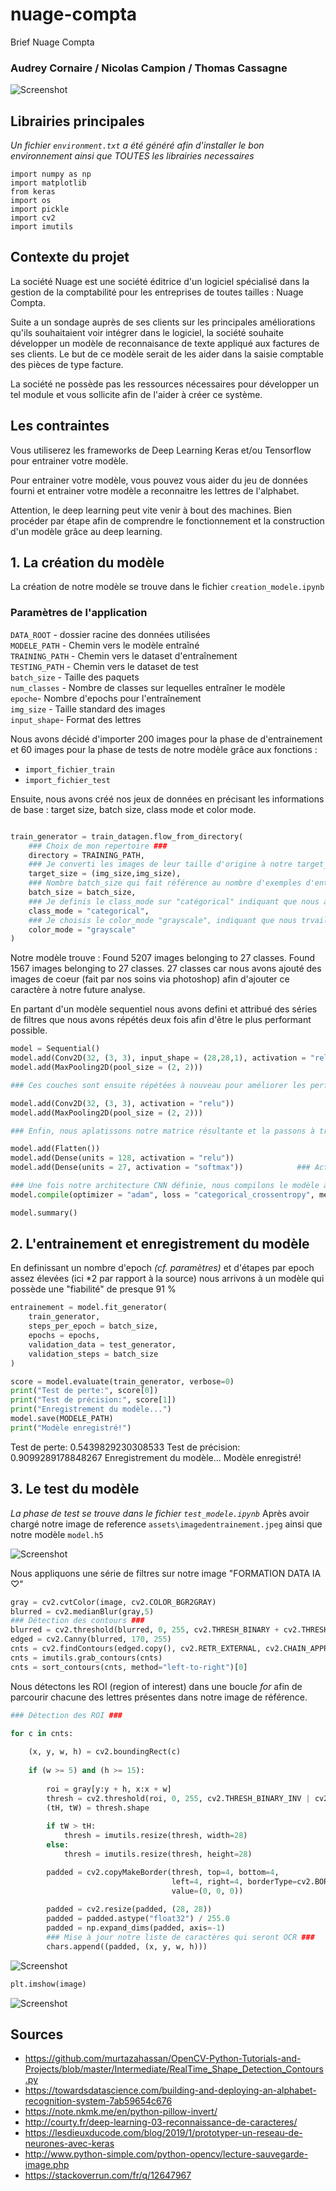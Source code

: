 # nuage-compta
Brief Nuage Compta

### Audrey Cornaire / Nicolas Campion / Thomas Cassagne

![Screenshot](https://github.com/Twizzle1997/nuage-compta/blob/tom/assets/Capture.PNG?raw=true)

## Librairies principales
*Un fichier ```environment.txt``` a été généré afin d'installer le bon environnement ainsi que TOUTES les librairies necessaires*

```
import numpy as np
import matplotlib
from keras
import os
import pickle
import cv2
import imutils
```


## Contexte du projet

La société Nuage est une société éditrice d'un logiciel spécialisé dans la gestion de la comptabilité pour les entreprises de toutes tailles : Nuage Compta.

Suite a un sondage auprès de ses clients sur les principales améliorations qu'ils souhaitaient voir intégrer dans le logiciel, la société souhaite développer un modèle de reconnaisance de texte appliqué aux factures de ses clients. Le but de ce modèle serait de les aider dans la saisie comptable des pièces de type facture.

La société ne possède pas les ressources nécessaires pour développer un tel module et vous sollicite afin de l'aider à créer ce système.

## Les contraintes

Vous utiliserez les frameworks de Deep Learning Keras et/ou Tensorflow pour entrainer votre modèle.

Pour entrainer votre modèle, vous pouvez vous aider du jeu de données fourni et entrainer votre modèle a reconnaitre les lettres de l'alphabet.

Attention, le deep learning peut vite venir à bout des machines. Bien procéder par étape afin de comprendre le fonctionnement et la construction d'un modèle grâce au deep learning.

## 1. La création du modèle

La création de notre modèle se trouve dans le fichier ```creation_modele.ipynb```

### Paramètres de l'application
```DATA_ROOT``` - dossier racine des données utilisées  
```MODELE_PATH``` - Chemin vers le modèle entraîné  
```TRAINING_PATH``` - Chemin vers le dataset d'entraînement  
```TESTING_PATH``` - Chemin vers le dataset de test  
```batch_size``` - Taille des paquets  
```num_classes``` - Nombre de classes sur lequelles entraîner le modèle  
```epoche```- Nombre d'epochs pour l'entraînement  
```img_size``` - Taille standard des images  
```input_shape```- Format des lettres  
  
Nous avons décidé d'importer 200 images pour la phase de d'entrainement et 60 images pour la phase de tests de notre modèle grâce aux fonctions : 
* ```import_fichier_train```
* ```import_fichier_test```

Ensuite, nous avons créé nos jeux de données en précisant les informations de base : target size, batch size, class mode et color mode.

```PYTHON

train_generator = train_datagen.flow_from_directory(
    ### Choix de mon repertoire ###
    directory = TRAINING_PATH,
    ### Je converti les images de leur taille d'origine à notre target_size ###                    
    target_size = (img_size,img_size),
    ### Nombre batch_size qui fait référence au nombre d'exemples d'entraînement utilisés dans une itération ###                                      
    batch_size = batch_size,
    ### Je definis le class_mode sur "catégorical" indiquant que nous avons plusieurs classes (a à z) à prédire ###          
    class_mode = "categorical",
    ### Je choisis le color_mode "grayscale", indiquant que nous trvaillons sur une image en noir et blanc
    color_mode = "grayscale"                                
)
```
Notre modèle trouve :
Found 5207 images belonging to 27 classes.
Found 1567 images belonging to 27 classes.
27 classes car nous avons ajouté des images de coeur (fait par nos soins via photoshop) afin d'ajouter ce caractère à notre future analyse.

En partant d'un modèle sequentiel nous avons defini et attribué des séries de filtres que nous avons répétés deux fois afin d'être le plus performant possible.

```PYTHON
model = Sequential()
model.add(Conv2D(32, (3, 3), input_shape = (28,28,1), activation = "relu"))
model.add(MaxPooling2D(pool_size = (2, 2)))

### Ces couches sont ensuite répétées à nouveau pour améliorer les performances du modèle ###

model.add(Conv2D(32, (3, 3), activation = "relu"))
model.add(MaxPooling2D(pool_size = (2, 2)))

### Enfin, nous aplatissons notre matrice résultante et la passons à travers une couche dense composée de 128 nœuds. Celui-ci est ensuite connecté à la couche de sortie constituée de 26 nœuds, chaque nœud représentant un alphabet ###

model.add(Flatten())
model.add(Dense(units = 128, activation = "relu"))
model.add(Dense(units = 27, activation = "softmax"))            ### Activation softmax qui convertit les scores en une distribution de probabilité normalisée, et                                                                   le nœud avec la probabilité la plus élevée est sélectionné comme sortie ###

### Une fois notre architecture CNN définie, nous compilons le modèle à l'aide de l'optimiseur Adam ###
model.compile(optimizer = "adam", loss = "categorical_crossentropy", metrics = ["accuracy"])

model.summary()
```


## 2. L'entrainement et enregistrement du modèle

En definissant un nombre d'epoch *(cf. paramètres)* et d'étapes par epoch assez élevées (ici *2 par rapport à la source) nous arrivons à un modèle qui possède une "fiabilité" de presque 91 %

```PYTHON
entrainement = model.fit_generator(
    train_generator,
    steps_per_epoch = batch_size,
    epochs = epochs,
    validation_data = test_generator,
    validation_steps = batch_size
)

score = model.evaluate(train_generator, verbose=0)
print("Test de perte:", score[0])
print("Test de précision:", score[1])
print("Enregistrement du modèle...")
model.save(MODELE_PATH)
print("Modèle enregistré!")
```

Test de perte: 0.5439829230308533
Test de précision: 0.9099289178848267
Enregistrement du modèle...
Modèle enregistré!


## 3. Le test du modèle

*La phase de test se trouve dans le fichier ```test_modele.ipynb```*
Après avoir chargé notre image de reference ```assets\imagedentrainement.jpeg``` ainsi que notre modèle ```model.h5```

![Screenshot](https://github.com/Twizzle1997/nuage-compta/blob/develop/assets/imagedentrainement.jpeg?raw=true)

Nous appliquons une série de filtres sur notre image "FORMATION DATA IA ♡"

```PYTHON
gray = cv2.cvtColor(image, cv2.COLOR_BGR2GRAY)
blurred = cv2.medianBlur(gray,5)
### Détection des contours ###
blurred = cv2.threshold(blurred, 0, 255, cv2.THRESH_BINARY + cv2.THRESH_OTSU)[1]
edged = cv2.Canny(blurred, 170, 255)
cnts = cv2.findContours(edged.copy(), cv2.RETR_EXTERNAL, cv2.CHAIN_APPROX_SIMPLE)
cnts = imutils.grab_contours(cnts)
cnts = sort_contours(cnts, method="left-to-right")[0]
```

Nous détectons les ROI (region of interest) dans une boucle *for* afin de parcourir chacune des lettres présentes dans notre image de référence.

```PYTHON
### Détection des ROI ###

for c in cnts:
    
    (x, y, w, h) = cv2.boundingRect(c)
    
    if (w >= 5) and (h >= 15):
        
        roi = gray[y:y + h, x:x + w]
        thresh = cv2.threshold(roi, 0, 255, cv2.THRESH_BINARY_INV | cv2.THRESH_OTSU)[1]
        (tH, tW) = thresh.shape
        
        if tW > tH:
            thresh = imutils.resize(thresh, width=28)
        else:
            thresh = imutils.resize(thresh, height=28)

        padded = cv2.copyMakeBorder(thresh, top=4, bottom=4,
                                    left=4, right=4, borderType=cv2.BORDER_CONSTANT,
                                    value=(0, 0, 0))
        
        padded = cv2.resize(padded, (28, 28))
        padded = padded.astype("float32") / 255.0
        padded = np.expand_dims(padded, axis=-1)
        ### Mise à jour notre liste de caractères qui seront OCR ###
        chars.append((padded, (x, y, w, h)))

```
![Screenshot](https://github.com/Twizzle1997/nuage-compta/blob/develop/assets/Capture.PNG?raw=true)

```PYTHON
plt.imshow(image)
```

![Screenshot](https://github.com/Twizzle1997/nuage-compta/blob/develop/assets/Captulre.PNG?raw=true)  


## Sources

* https://github.com/murtazahassan/OpenCV-Python-Tutorials-and-Projects/blob/master/Intermediate/RealTime_Shape_Detection_Contours.py
* https://towardsdatascience.com/building-and-deploying-an-alphabet-recognition-system-7ab59654c676
* https://note.nkmk.me/en/python-pillow-invert/
* http://courty.fr/deep-learning-03-reconnaissance-de-caracteres/
* https://lesdieuxducode.com/blog/2019/1/prototyper-un-reseau-de-neurones-avec-keras
* http://www.python-simple.com/python-opencv/lecture-sauvegarde-image.php
* https://stackoverrun.com/fr/q/12647967 

